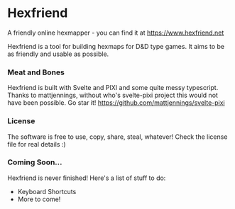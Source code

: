 # Hexfriend
A friendly online hexmapper - you can find it at https://www.hexfriend.net

Hexfriend is a tool for building hexmaps for D&D type games. It aims to be as friendly and usable as possible.

### Meat and Bones
Hexfriend is built with Svelte and PIXI and some quite messy typescript.
Thanks to mattjennings, without who's svelte-pixi project this would not have been possible. Go star it! https://github.com/mattjennings/svelte-pixi

### License
The software is free to use, copy, share, steal, whatever! Check the license file for real details :)

### Coming Soon...
Hexfriend is never finished! Here's a list of stuff to do:
 - Keyboard Shortcuts
 - More to come!
